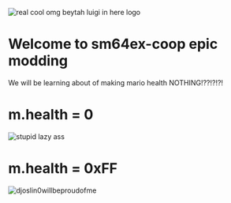 ![real cool omg beytah luigi in here logo](https://cdn.discordapp.com/attachments/1148358428473966693/1160025483392602132/cheesyweesy.gif?ex=653328eb&is=6520b3eb&hm=5dc06f92b3dd2f2477cdb1756052624ef57c8731d3acae60b924d24b838313a8&)
# Welcome to sm64ex-coop epic modding
We will be learning about of making mario health NOTHING!??!?!?!

# m.health = 0
![stupid lazy ass](https://cdn.discordapp.com/attachments/1159306336253792337/1160027648815271976/image.png?ex=65332aef&is=6520b5ef&hm=cdb3c3e4ac7c9a11dfddf4df32f3af8763e6a97b6f0344bebd1b55952c79d1af&)

# m.health = 0xFF
![djoslin0willbeproudofme](https://cdn.discordapp.com/attachments/1159306336253792337/1160029099167850616/image.png?ex=65332c49&is=6520b749&hm=a8cd60892bf1f3c7857fb0daac57e7fa90e5d07b7d749fe17a37bb8ae13b9aee&)
